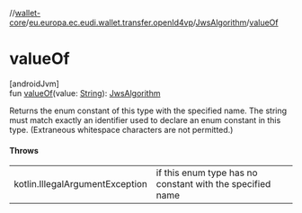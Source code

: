 //[wallet-core](../../../index.md)/[eu.europa.ec.eudi.wallet.transfer.openId4vp](../index.md)/[JwsAlgorithm](index.md)/[valueOf](value-of.md)

# valueOf

[androidJvm]\
fun [valueOf](value-of.md)(value: [String](https://kotlinlang.org/api/latest/jvm/stdlib/kotlin-stdlib/kotlin/-string/index.html)): [JwsAlgorithm](index.md)

Returns the enum constant of this type with the specified name. The string must match exactly an identifier used to declare an enum constant in this type. (Extraneous whitespace characters are not permitted.)

#### Throws

| | |
|---|---|
| kotlin.IllegalArgumentException | if this enum type has no constant with the specified name |
